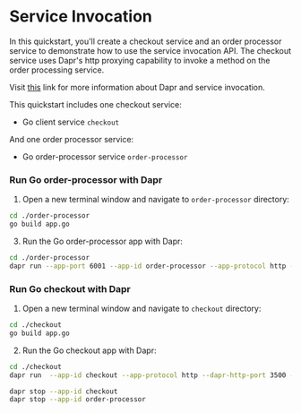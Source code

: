 # Service Invocation

In this quickstart, you'll create a checkout service and an order processor service to demonstrate how to use the service invocation API. The checkout service uses Dapr's http proxying capability to invoke a method on the order processing service.

Visit [this](https://docs.dapr.io/developing-applications/building-blocks/service-invocation/) link for more information about Dapr and service invocation.

This quickstart includes one checkout service:

- Go client service `checkout` 

And one order processor service: 
 
- Go order-processor service `order-processor`

### Run Go order-processor with Dapr

1. Open a new terminal window and navigate to `order-processor` directory: 

<!-- STEP
name: Build Go file
-->

```bash
cd ./order-processor
go build app.go
```

<!-- END_STEP -->

3. Run the Go order-processor app with Dapr: 

<!-- STEP
name: Run order-processor service
expected_stdout_lines:
  - '== APP == Order received :  {"orderId":10}'
  - "Exited App successfully"
expected_stderr_lines:
output_match_mode: substring
background: true
sleep: 15
-->

```bash
cd ./order-processor
dapr run --app-port 6001 --app-id order-processor --app-protocol http --dapr-http-port 3501 -- go run app.go
```

<!-- END_STEP -->

### Run Go checkout with Dapr

1. Open a new terminal window and navigate to `checkout` directory: 

<!-- STEP
name: Build Go file
-->

```bash
cd ./checkout
go build app.go
```
<!-- END_STEP -->

2. Run the Go checkout app with Dapr: 

<!-- STEP
name: Run checkout service
expected_stdout_lines:
  - '== APP == Order passed:  {"orderId":1}'
  - '== APP == Order passed:  {"orderId":2}'
  - "Exited App successfully"
expected_stderr_lines:
output_match_mode: substring
background: true
sleep: 15
-->
    
```bash
cd ./checkout
dapr run  --app-id checkout --app-protocol http --dapr-http-port 3500 -- go run app.go
```

<!-- END_STEP -->

```bash
dapr stop --app-id checkout
dapr stop --app-id order-processor
```
